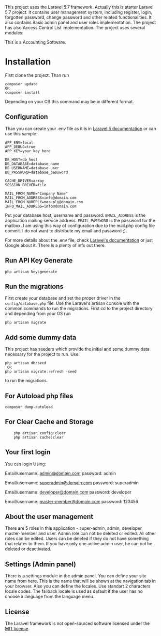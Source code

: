 This project uses the Laravel 5.7 framework. Actually this is starter Laravel 5.7 project. It contains user management system, including register, login, forgotten password, change password and other related functionalities. It also contains Basic admin panel and user roles implementation.
The project has also Access Control List implementation.
The project uses several modules:

This is a Accounting Software.

# Installation
First clone the project. Than run
    
    composer update 
    OR 
    composer install
    
Depending on your OS this command may be in different format.

## Configuration
Than you can create your .env file as it is in [Laravel 5 documentation](http://laravel.com/docs/master) or can use this sample:
    
    APP_ENV=local
    APP_DEBUG=true
    APP_KEY=your_key_here 

    DB_HOST=db_host
    DB_DATABASE=database_name
    DB_USERNAME=database_user
    DB_PASSWORD=database_password

    CACHE_DRIVER=array
    SESSION_DRIVER=file
    
    MAIL_FROM_NAME="Company Name"
    MAIL_FROM_ADDRESS=info@domain.com
    MAIL_FROM_NOREPLY=noreply@domain.com
    INFO_MAIL_ADDRESS=info@domain.com

Put your database host, username and password. ```EMAIL_ADDRESS``` is the application mailing service address. ```EMAIL_PASSWORD``` is the password for the mailbox. I am using this way of configuration due to the mail.php config file commit. I do not want to distribute my email and password ;).

For more details about the .env file, check [Laravel's documentation](http://laravel.com/docs/master) or just Google about it. There is a plenty of info out there.

## Run API Key Generate
    
    php artisan key:generate
   
   
## Run the migrations
First create your database and set the proper driver in the ```config/database.php``` file.
Use the Laravel's artisan console with the common commands to run the migrations. First cd to the project directory and depending from your OS run 
    
    php artisan migrate
   
    
    
## Add some dummy data
This project has seeders which provide the initial and some dummy data necessary for the project to run.
Use: 
    
    php artisan db:seed
     OR 
    php artisan migrate:refresh -seed
    
to run the migrations.


## For Autoload php files

    composer dump-autoload
    
    
## For Clear Cache and Storage
    
        php artisan config:clear
        php artisan cache:clear
    
    
## Your first login
You can login Using:

Email/username: admin@domain.com
password: admin

Email/username: superadmin@domain.com
password: superadmin

Email/username: developer@domain.com
password: developer

Email/username: master-member@domain.com
password: 123456

## About the user management
There are 5 roles in this application - super-admin, admin, developer master-member and user. Admin role can not be deleted or edited. All other roles can be edited. 
Users can be deleted if they do not have something that relates to them. If you have only one active admin user, he can not be deleted or deactivated.

## Settings (Admin panel)
There is a settings module in the admin panel. You can define your site name from here. This is the name that will be shown at the navigation tab in your browser. Also you can define the locales. Use standart 2 characters locale codes. The fallback locale is used as default if the user has no choose a language from the language menu.

## License

The Laravel framework is not open-sourced software licensed under the [MIT license](https://opensource.org/licenses/MIT).

